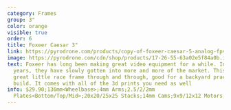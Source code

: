 ```yaml
---
category: Frames
group: 3"
color: orange
visible: true
order: 6
title: Foxeer Caesar 3"
link: https://pyrodrone.com/products/copy-of-foxeer-caesar-5-analog-fpv-racing-drone-pnp-bnf-red-tpu-choose-receiver-motor-kv
image: https://pyrodrone.com/cdn/shop/products/17-26-55-63a02e5f84a0b.images.800x800_1200x1200.jpg?v=1674765172
text: Foxeer has long been making great video equipment for a while. In the past
  years, they have slowly gotten into more and more of the market. This is a
  great little race frame through and through, good for a backyard practice
  build. It comes with all of the 3d prints you need as well
info: $29.90;136mm<Wheelbase>;4mm Arms;2.5/2/2mm
  Plates<Bottom/Top/Mid>;20x20/25x25 Stacks;14mm Cams;9x9/12x12 Motors;48g
---
```

